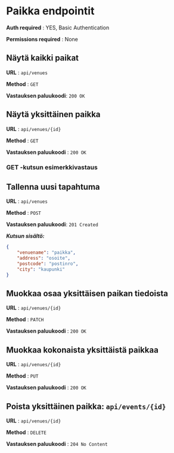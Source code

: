 # Paikka endpointit
**Auth required** : YES, Basic Authentication

**Permissions required** : None

## Näytä kaikki paikat

**URL** : `api/venues`

**Method** : `GET`

**Vastauksen paluukoodi**: `200 OK`

## Näytä yksittäinen paikka

**URL** : `api/venues/{id}`

**Method** : `GET`

**Vastauksen paluukoodi** : `200 OK`

### GET -kutsun esimerkkivastaus

## Tallenna uusi tapahtuma

**URL** : `api/venues`

**Method** : `POST`

**Vastauksen paluukoodi**: `201 Created`

***Kutsun sisältö:***
```json
{
    "venuename": "paikka",
    "address": "osoite",
    "postcode": "postinro",
    "city": "kaupunki"
}
```


## Muokkaa osaa yksittäisen paikan tiedoista
**URL** : `api/venues/{id}`

**Method** : `PATCH`

**Vastauksen paluukoodi** : `200 OK`

## Muokkaa kokonaista yksittäistä paikkaa

**URL** : `api/venues/{id}`

**Method** : `PUT`

**Vastauksen paluukoodi** : `200 OK`

## Poista yksittäinen paikka:  `api/events/{id}`
**URL** : `api/venues/{id}`

**Method** : `DELETE`

**Vastauksen paluukoodi** : `204 No Content`
